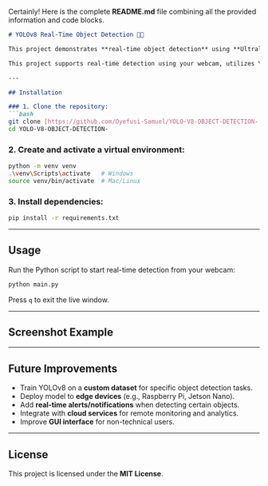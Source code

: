 Certainly\! Here is the complete **README.md** file combining all the provided information and code blocks.

````markdown
# YOLOv8 Real-Time Object Detection 🎥🚀

This project demonstrates **real-time object detection** using **Ultralytics YOLOv8** with a live webcam feed. It leverages **OpenCV** for video streaming and YOLOv8 for state-of-the-art object detection.

This project supports real-time detection using your webcam, utilizes YOLOv8 pre-trained models ($\text{n}$, $\text{s}$, $\text{m}$, etc.), and is lightweight and easy to extend for custom datasets.

---

## Installation

### 1. Clone the repository:
```bash
git clone [https://github.com/Oyefusi-Samuel/YOLO-V8-OBJECT-DETECTION-.git](https://github.com/Oyefusi-Samuel/YOLO-V8-OBJECT-DETECTION-.git)
cd YOLO-V8-OBJECT-DETECTION-
````

### 2\. Create and activate a virtual environment:

```bash
python -m venv venv
.\venv\Scripts\activate   # Windows
source venv/bin/activate  # Mac/Linux
```

### 3\. Install dependencies:

```bash
pip install -r requirements.txt
```

-----

## Usage

Run the Python script to start real-time detection from your webcam:

```bash
python main.py 
```

Press `q` to exit the live window.

-----

## Screenshot Example

-----

## Future Improvements

  * Train YOLOv8 on a **custom dataset** for specific object detection tasks.
  * Deploy model to **edge devices** (e.g., Raspberry Pi, Jetson Nano).
  * Add **real-time alerts/notifications** when detecting certain objects.
  * Integrate with **cloud services** for remote monitoring and analytics.
  * Improve **GUI interface** for non-technical users.

-----

## License

This project is licensed under the **MIT License**.

```
```
